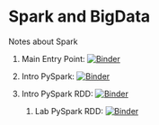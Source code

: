 # Spark and BigData
 Notes about Spark 

1. Main Entry Point: [![Binder](https://mybinder.org/badge_logo.svg)](https://mybinder.org/v2/gh/antonioGoncalves64/Spark-and-BigData/main)

1. Intro PySpark:    [![Binder](https://mybinder.org/badge_logo.svg)](https://mybinder.org/v2/gh/antonioGoncalves64/Spark-and-BigData/main?labpath=01-IntroPyspark.ipynb)

1. Intro PySpark RDD:  [![Binder](https://mybinder.org/badge_logo.svg)](https://mybinder.org/v2/gh/antonioGoncalves64/Spark-and-BigData/main?labpath=02-RDD.ipynb)
   1. Lab PySpark RDD: [![Binder](https://mybinder.org/badge_logo.svg)](https://mybinder.org/v2/gh/antonioGoncalves64/Spark-and-BigData/main?labpath=02.1-ExercicioRDD.ipynb)
